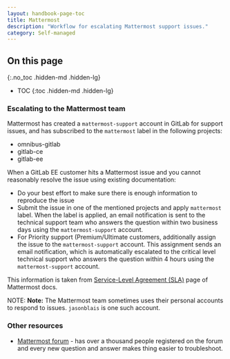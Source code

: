 ```yaml
---
layout: handbook-page-toc
title: Mattermost
description: "Workflow for escalating Mattermost support issues."
category: Self-managed
---
```


## On this page
{:.no_toc .hidden-md .hidden-lg}

- TOC
{:toc .hidden-md .hidden-lg}

### Escalating to the Mattermost team

Mattermost has created a `mattermost-support` account in GitLab for support issues, and has subscribed to the `mattermost` label in the following projects:

- omnibus-gitlab
- gitlab-ce
- gitlab-ee

When a GitLab EE customer hits a Mattermost issue and you cannot reasonably resolve the issue using existing documentation:

- Do your best effort to make sure there is enough information to reproduce the issue
- Submit the issue in one of the mentioned projects and apply `mattermost` label. When the label is applied, an email notification is sent
to the technical support team who answers the question within two business days using the `mattermost-support` account.
- For Priority support (Premium/Ultimate customers, additionally assign the issue to the `mattermost-support` account. This assignment sends an email notification,
which is automatically escalated to the critical level technical support who answers the question within 4 hours using the `mattermost-support` account.

This information is taken from [Service-Level Agreement (SLA)](https://docs.mattermost.com/process/gitlab-process.html#service-level-agreement-sla)
page of Mattermost docs.

NOTE: **Note:**
The Mattermost team sometimes uses their personal accounts to respond to issues.
`jasonblais` is one such account.

### Other resources

- [Mattermost forum](http://forum.mattermost.org/c/general/gitlab) - has over a thousand people registered on the forum and every new question and answer makes thing easier to troubleshoot.

